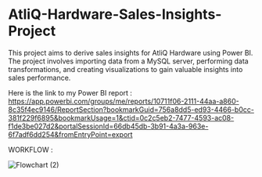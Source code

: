 # AtliQ-Hardware-Sales-Insights-Project
This project aims to derive sales insights for AtliQ Hardware using Power BI. The project involves importing data from a MySQL server, performing data transformations, and creating visualizations to gain valuable insights into sales performance.

Here is the link to my Power BI report : https://app.powerbi.com/groups/me/reports/10711f06-2111-44aa-a860-8c35f4ec9146/ReportSection?bookmarkGuid=756a8dd5-ed93-4466-b0cc-381f229f6895&bookmarkUsage=1&ctid=0c2c5eb2-7477-4593-ac08-f1de3be027d2&portalSessionId=66db45db-3b91-4a3a-963e-6f7adf6dd254&fromEntryPoint=export


WORKFLOW : 

![Flowchart (2)](https://github.com/yashrajcan/AtliQ-Hardware-Sales-Insights-Project/assets/111443067/6b8ce16c-2c97-4166-95c0-ecd5ee38a414)



